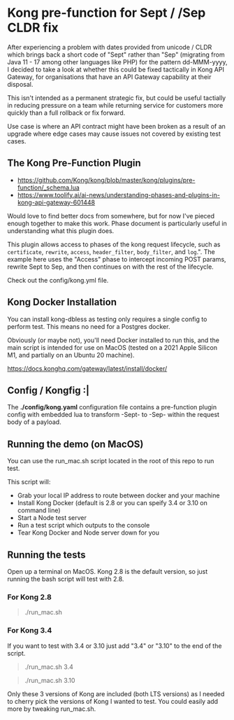 # Kong pre-function for Sept / /Sep CLDR fix

After experiencing a problem with dates provided from unicode / CLDR which brings back a short code of "Sept" rather than "Sep" (migrating from Java 11 - 17 among other languages like PHP) for the pattern dd-MMM-yyyy, I decided to take a look at whether this could be fixed tactically in Kong API Gateway, for organisations that have an API Gateway capability at their disposal.

This isn't intended as a permanent strategic fix, but could be useful tactially in reducing pressure on a team while returning service for customers more quickly than a full rollback or fix forward.

Use case is where an API contract might have been broken as a result of an upgrade where edge cases may cause issues not covered by existing test cases.

## The Kong Pre-Function Plugin

- https://github.com/Kong/kong/blob/master/kong/plugins/pre-function/_schema.lua
- https://www.toolify.ai/ai-news/understanding-phases-and-plugins-in-kong-api-gateway-601448

Would love to find better docs from somewhere, but for now I've pieced enough together to make this work. Phase document is particularly useful in understanding what this plugin does.

This plugin allows access to phases of the kong request lifecycle, such as  `certificate`, `rewrite`, `access`, `header_filter`, `body_filter`, and `log`.". The example here uses the "Access" phase to intercept incoming POST params, rewrite Sept to Sep, and then continues on with the rest of the lifecycle.

Check out the config/kong.yml file.

## Kong Docker Installation

You can install kong-dbless as testing only requires a single config to perform test. This means no need for a Postgres docker.

Obviously (or maybe not), you'll need Docker installed to run this, and the main script is intended for use on MacOS (tested on a 2021 Apple Silicon M1, and partially on an Ubuntu 20 machine).

https://docs.konghq.com/gateway/latest/install/docker/

## Config / Kongfig :|

The **./config/kong.yaml** configuration file contains a pre-function plugin config with embedded lua to transform -Sept- to -Sep- within the request body of a payload.

## Running the demo (on MacOS)

You can use the run_mac.sh script located in the root of this repo to run test.

This script will:
- Grab your local IP address to route between docker and your machine
- Install Kong Docker (default is 2.8 or you can speify 3.4 or 3.10 on command line)
- Start a Node test server
- Run a test script which outputs to the console
- Tear Kong Docker and Node server down for you

## Running the tests

Open up a terminal on MacOS. Kong 2.8 is the default version, so just running the bash script will test with 2.8.

### For Kong 2.8

> ./run_mac.sh

### For Kong 3.4

If you want to test with 3.4 or 3.10 just add "3.4" or "3.10" to the end of the script.

> ./run_mac.sh 3.4

> ./run_mac.sh 3.10

Only these 3 versions of Kong are included (both LTS versions) as I needed to cherry pick the versions of Kong I wanted to test. You could easily add more by tweaking run_mac.sh.







